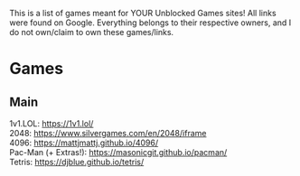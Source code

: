 This is a list of games meant for YOUR Unblocked Games sites!
All links were found on Google. Everything belongs to their respective owners, and I do not own/claim to own these games/links.

# Games
## Main
1v1.LOL: https://1v1.lol/  
2048: https://www.silvergames.com/en/2048/iframe  
4096: https://mattjmattj.github.io/4096/  
Pac-Man (+ Extras!): https://masonicgit.github.io/pacman/  
Tetris: https://djblue.github.io/tetris/  
